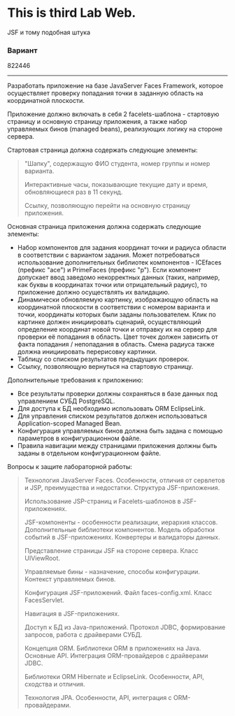 # This is third Lab Web. 
JSF и тому подобная штука
### Вариант 
822446

---

Разработать приложение на базе JavaServer Faces Framework, которое осуществляет проверку попадания точки в заданную область на координатной плоскости.

Приложение должно включать в себя 2 facelets-шаблона - стартовую страницу и основную страницу приложения, а также набор управляемых бинов (managed beans), реализующих логику на стороне сервера.

Стартовая страница должна содержать следующие элементы:

> "Шапку", содержащую ФИО студента, номер группы и номер варианта.
>
> Интерактивные часы, показывающие текущие дату и время, обновляющиеся раз в 11 секунд.
>
> Ссылку, позволяющую перейти на основную страницу приложения.

Основная страница приложения должна содержать следующие элементы:

- Набор компонентов для задания координат точки и радиуса области в соответствии с вариантом задания. Может потребоваться использование дополнительных библиотек компонентов - ICEfaces (префикс "ace") и PrimeFaces (префикс "p"). Если компонент допускает ввод заведомо некорректных данных (таких, например, как буквы в координатах точки или отрицательный радиус), то приложение должно осуществлять их валидацию.
- Динамически обновляемую картинку, изображающую область на координатной плоскости в соответствии с номером варианта и точки, координаты которых были заданы пользователем. Клик по картинке должен инициировать сценарий, осуществляющий определение координат новой точки и отправку их на сервер для проверки её попадания в область. Цвет точек должен зависить от факта попадания / непопадания в область. Смена радиуса также должна инициировать перерисовку картинки.
- Таблицу со списком результатов предыдущих проверок.
- Ссылку, позволяющую вернуться на стартовую страницу.

Дополнительные требования к приложению:

- Все результаты проверки должны сохраняться в базе данных под управлением СУБД PostgreSQL.
- Для доступа к БД необходимо использовать ORM EclipseLink.
- Для управления списком результатов должен использоваться Application-scoped Managed Bean.
- Конфигурация управляемых бинов должна быть задана с помощью параметров в конфигурационном файле.
- Правила навигации между страницами приложения должны быть заданы в отдельном конфигурационном файле.

Вопросы к защите лабораторной работы:

> Технология JavaServer Faces. Особенности, отличия от сервлетов и JSP, преимущества и недостатки. Структура JSF-приложения.
>
> Использование JSP-страниц и Facelets-шаблонов в JSF-приложениях.
>
> JSF-компоненты - особенности реализации, иерархия классов. Дополнительные библиотеки компонентов. Модель обработки событий в JSF-приложениях.
> Конвертеры и валидаторы данных.
>
> Представление страницы JSF на стороне сервера. Класс UIViewRoot.
>
> Управляемые бины - назначение, способы конфигурации. Контекст управляемых бинов.
>
> Конфигурация JSF-приложений. Файл faces-config.xml. Класс FacesServlet.
>
> Навигация в JSF-приложениях.
>
> Доступ к БД из Java-приложений. Протокол JDBC, формирование запросов, работа с драйверами СУБД.
>
> Концепция ORM. Библиотеки ORM в приложениях на Java. Основные API. Интеграция ORM-провайдеров с драйверами JDBC.
>
> Библиотеки ORM Hibernate и EclipseLink. Особенности, API, сходства и отличия.
>
> Технология JPA. Особенности, API, интеграция с ORM-провайдерами.
